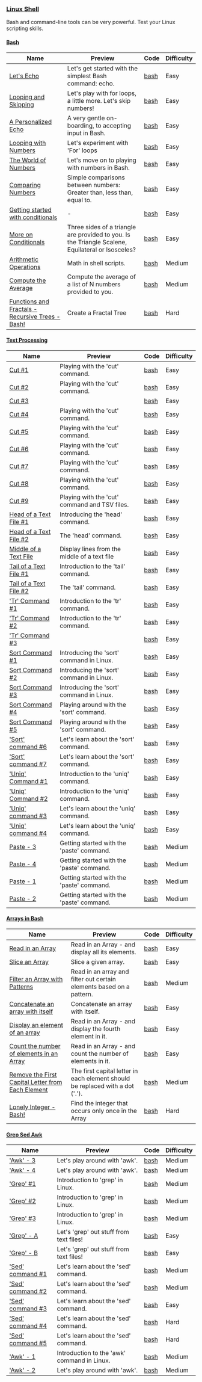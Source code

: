 
### [Linux Shell](https://www.hackerrank.com/domains/shell)
Bash and command-line tools can be very powerful. Test your Linux scripting skills.


#### [Bash](https://www.hackerrank.com/domains/shell/bash)

Name | Preview | Code | Difficulty
---- | ------- | ---- | ----------
[Let's Echo](https://www.hackerrank.com/challenges/bash-tutorials-lets-echo)|Let's get started with the simplest Bash command: echo.|[bash](bash/bash-tutorials-lets-echo.sh)|Easy
[Looping and Skipping](https://www.hackerrank.com/challenges/bash-tutorials---looping-and-skipping)|Let's play with for loops, a little more. Let's skip numbers!|[bash](bash/bash-tutorials---looping-and-skipping.sh)|Easy
[A Personalized Echo](https://www.hackerrank.com/challenges/bash-tutorials---a-personalized-echo)|A very gentle on-boarding, to accepting input in Bash.|[bash](bash/bash-tutorials---a-personalized-echo.sh)|Easy
[Looping with Numbers](https://www.hackerrank.com/challenges/bash-tutorials---looping-with-numbers)|Let's experiment with 'For' loops|[bash](bash/bash-tutorials---looping-with-numbers.sh)|Easy
[The World of Numbers](https://www.hackerrank.com/challenges/bash-tutorials---the-world-of-numbers)|Let's move on to playing with numbers in Bash.|[bash](bash/bash-tutorials---the-world-of-numbers.sh)|Easy
[Comparing Numbers](https://www.hackerrank.com/challenges/bash-tutorials---comparing-numbers)|Simple comparisons between numbers: Greater than, less than, equal to.|[bash](bash/bash-tutorials---comparing-numbers.sh)|Easy
[Getting started with conditionals](https://www.hackerrank.com/challenges/bash-tutorials---getting-started-with-conditionals)|-|[bash](bash/bash-tutorials---getting-started-with-conditionals.sh)|Easy
[More on Conditionals](https://www.hackerrank.com/challenges/bash-tutorials---more-on-conditionals)|Three sides of a triangle are provided to you. Is the Triangle Scalene, Equilateral or Isosceles?|[bash](bash/bash-tutorials---more-on-conditionals.sh)|Easy
[Arithmetic Operations](https://www.hackerrank.com/challenges/bash-tutorials---arithmetic-operations)|Math in shell scripts.|[bash](bash/bash-tutorials---arithmetic-operations.sh)|Medium
[Compute the Average](https://www.hackerrank.com/challenges/bash-tutorials---compute-the-average)|Compute the average of a list of N numbers provided to you.|[bash](bash/bash-tutorials---compute-the-average.sh)|Medium
[Functions and Fractals - Recursive Trees - Bash!](https://www.hackerrank.com/challenges/fractal-trees-all)|Create a Fractal Tree|[bash](bash/fractal-trees-all.sh)|Hard

#### [Text Processing](https://www.hackerrank.com/domains/shell/textpro)

Name | Preview | Code | Difficulty
---- | ------- | ---- | ----------
[Cut #1](https://www.hackerrank.com/challenges/text-processing-cut-1)|Playing with the 'cut' command.|[bash](textpro/text-processing-cut-1.sh)|Easy
[Cut #2](https://www.hackerrank.com/challenges/text-processing-cut-2)|Playing with the 'cut' command.|[bash](textpro/text-processing-cut-2.sh)|Easy
[Cut #3](https://www.hackerrank.com/challenges/text-processing-cut-3)||[bash](textpro/text-processing-cut-3.sh)|Easy
[Cut #4](https://www.hackerrank.com/challenges/text-processing-cut-4)|Playing with the 'cut' command.|[bash](textpro/text-processing-cut-4.sh)|Easy
[Cut #5](https://www.hackerrank.com/challenges/text-processing-cut-5)|Playing with the 'cut' command.|[bash](textpro/text-processing-cut-5.sh)|Easy
[Cut #6](https://www.hackerrank.com/challenges/text-processing-cut-6)|Playing with the 'cut' command.|[bash](textpro/text-processing-cut-6.sh)|Easy
[Cut #7](https://www.hackerrank.com/challenges/text-processing-cut-7)|Playing with the 'cut' command.|[bash](textpro/text-processing-cut-7.sh)|Easy
[Cut #8](https://www.hackerrank.com/challenges/text-processing-cut-8)|Playing with the 'cut' command.|[bash](textpro/text-processing-cut-8.sh)|Easy
[Cut #9](https://www.hackerrank.com/challenges/text-processing-cut-9)|Playing with the 'cut' command and TSV files.|[bash](textpro/text-processing-cut-9.sh)|Easy
[Head of a Text File #1](https://www.hackerrank.com/challenges/text-processing-head-1)|Introducing the 'head' command.|[bash](textpro/text-processing-head-1.sh)|Easy
[Head of a Text File #2](https://www.hackerrank.com/challenges/text-processing-head-2)|The 'head' command.|[bash](textpro/text-processing-head-2.sh)|Easy
[Middle of a Text File](https://www.hackerrank.com/challenges/text-processing-in-linux---the-middle-of-a-text-file)|Display lines from the middle of a text file|[bash](textpro/text-processing-in-linux---the-middle-of-a-text-file.sh)|Easy
[Tail of a Text File #1](https://www.hackerrank.com/challenges/text-processing-tail-1)|Introduction to the 'tail' command.|[bash](textpro/text-processing-tail-1.sh)|Easy
[Tail of a Text File #2](https://www.hackerrank.com/challenges/text-processing-tail-2)|The 'tail' command.|[bash](textpro/text-processing-tail-2.sh)|Easy
['Tr' Command #1](https://www.hackerrank.com/challenges/text-processing-tr-1)|Introduction to the 'tr' command.|[bash](textpro/text-processing-tr-1.sh)|Easy
['Tr' Command #2](https://www.hackerrank.com/challenges/text-processing-tr-2)|Introduction to the 'tr' command.|[bash](textpro/text-processing-tr-2.sh)|Easy
['Tr' Command #3](https://www.hackerrank.com/challenges/text-processing-tr-3)||[bash](textpro/text-processing-tr-3.sh)|Easy
[Sort Command #1](https://www.hackerrank.com/challenges/text-processing-sort-1)|Introducing the 'sort' command in Linux.|[bash](textpro/text-processing-sort-1.sh)|Easy
[Sort Command #2](https://www.hackerrank.com/challenges/text-processing-sort-2)|Introducing the 'sort' command in Linux.|[bash](textpro/text-processing-sort-2.sh)|Easy
[Sort Command #3](https://www.hackerrank.com/challenges/text-processing-sort-3)|Introducing the 'sort' command in Linux.|[bash](textpro/text-processing-sort-3.sh)|Easy
[Sort Command #4](https://www.hackerrank.com/challenges/text-processing-sort-4)|Playing around with the 'sort' command.|[bash](textpro/text-processing-sort-4.sh)|Easy
[Sort Command #5](https://www.hackerrank.com/challenges/text-processing-sort-5)|Playing around with the 'sort' command.|[bash](textpro/text-processing-sort-5.sh)|Easy
['Sort' command #6](https://www.hackerrank.com/challenges/text-processing-sort-6)|Let's learn about the 'sort' command.|[bash](textpro/text-processing-sort-6.sh)|Easy
['Sort' command #7](https://www.hackerrank.com/challenges/text-processing-sort-7)|Let's learn about the 'sort' command.|[bash](textpro/text-processing-sort-7.sh)|Easy
['Uniq' Command #1](https://www.hackerrank.com/challenges/text-processing-in-linux-the-uniq-command-1)|Introduction to the 'uniq' command.|[bash](textpro/text-processing-in-linux-the-uniq-command-1.sh)|Easy
['Uniq' Command #2](https://www.hackerrank.com/challenges/text-processing-in-linux-the-uniq-command-2)|Introduction to the 'uniq' command.|[bash](textpro/text-processing-in-linux-the-uniq-command-2.sh)|Easy
['Uniq' command #3](https://www.hackerrank.com/challenges/text-processing-in-linux-the-uniq-command-3)|Let's learn about the 'uniq' command.|[bash](textpro/text-processing-in-linux-the-uniq-command-3.sh)|Easy
['Uniq' command #4](https://www.hackerrank.com/challenges/text-processing-in-linux-the-uniq-command-4)|Let's learn about the 'uniq' command.|[bash](textpro/text-processing-in-linux-the-uniq-command-4.sh)|Easy
[Paste - 3](https://www.hackerrank.com/challenges/paste-3)|Getting started with the 'paste' command.|[bash](textpro/paste-3.sh)|Medium
[Paste - 4](https://www.hackerrank.com/challenges/paste-4)|Getting started with the 'paste' command.|[bash](textpro/paste-4.sh)|Medium
[Paste - 1](https://www.hackerrank.com/challenges/paste-1)|Getting started with the 'paste' command.|[bash](textpro/paste-1.sh)|Medium
[Paste - 2](https://www.hackerrank.com/challenges/paste-2)|Getting started with the 'paste' command.|[bash](textpro/paste-2.sh)|Medium

#### [Arrays in Bash](https://www.hackerrank.com/domains/shell/arrays-in-bash)

Name | Preview | Code | Difficulty
---- | ------- | ---- | ----------
[Read in an Array](https://www.hackerrank.com/challenges/bash-tutorials-read-in-an-array)|Read in an Array - and display all its elements.|[bash](arrays-in-bash/bash-tutorials-read-in-an-array.sh)|Easy
[Slice an Array](https://www.hackerrank.com/challenges/bash-tutorials-slice-an-array)|Slice a given array.|[bash](arrays-in-bash/bash-tutorials-slice-an-array.sh)|Easy
[Filter an Array with Patterns](https://www.hackerrank.com/challenges/bash-tutorials-filter-an-array-with-patterns)|Read in an array and filter out certain elements based on a pattern.|[bash](arrays-in-bash/bash-tutorials-filter-an-array-with-patterns.sh)|Medium
[Concatenate an array with itself](https://www.hackerrank.com/challenges/bash-tutorials-concatenate-an-array-with-itself)|Concatenate an array with itself.|[bash](arrays-in-bash/bash-tutorials-concatenate-an-array-with-itself.sh)|Easy
[Display an element of an array](https://www.hackerrank.com/challenges/bash-tutorials-display-the-third-element-of-an-array)|Read in an Array - and display the fourth element in it.|[bash](arrays-in-bash/bash-tutorials-display-the-third-element-of-an-array.sh)|Easy
[Count the number of elements in an Array](https://www.hackerrank.com/challenges/bash-tutorials-count-the-number-of-elements-in-an-array)|Read in an Array - and count the number of elements in it.|[bash](arrays-in-bash/bash-tutorials-count-the-number-of-elements-in-an-array.sh)|Easy
[Remove the First Capital Letter from Each Element](https://www.hackerrank.com/challenges/bash-tutorials-remove-the-first-capital-letter-from-each-array-element)|The first capital letter in each element should be replaced with a dot ('.').|[bash](arrays-in-bash/bash-tutorials-remove-the-first-capital-letter-from-each-array-element.sh)|Medium
[Lonely Integer - Bash!](https://www.hackerrank.com/challenges/lonely-integer-2)|Find the integer that occurs only once in the Array|[bash](arrays-in-bash/lonely-integer-2.sh)|Hard

#### [Grep Sed Awk](https://www.hackerrank.com/domains/shell/grep-sed-awk)

Name | Preview | Code | Difficulty
---- | ------- | ---- | ----------
['Awk' - 3](https://www.hackerrank.com/challenges/awk-3)|Let's play around with 'awk'.|[bash](grep-sed-awk/awk-3.sh)|Medium
['Awk' - 4](https://www.hackerrank.com/challenges/awk-4)|Let's play around with 'awk'.|[bash](grep-sed-awk/awk-4.sh)|Medium
['Grep' #1](https://www.hackerrank.com/challenges/text-processing-in-linux-the-grep-command-1)|Introduction to 'grep' in Linux.|[bash](grep-sed-awk/text-processing-in-linux-the-grep-command-1.sh)|Medium
['Grep' #2](https://www.hackerrank.com/challenges/text-processing-in-linux-the-grep-command-2)|Introduction to 'grep' in Linux.|[bash](grep-sed-awk/text-processing-in-linux-the-grep-command-2.sh)|Medium
['Grep' #3](https://www.hackerrank.com/challenges/text-processing-in-linux-the-grep-command-3)|Introduction to 'grep' in Linux.|[bash](grep-sed-awk/text-processing-in-linux-the-grep-command-3.sh)|Medium
['Grep' - A](https://www.hackerrank.com/challenges/text-processing-in-linux-the-grep-command-4)|Let's 'grep' out stuff from text files!|[bash](grep-sed-awk/text-processing-in-linux-the-grep-command-4.sh)|Easy
['Grep' - B](https://www.hackerrank.com/challenges/text-processing-in-linux-the-grep-command-5)|Let's 'grep' out stuff from text files!|[bash](grep-sed-awk/text-processing-in-linux-the-grep-command-5.sh)|Easy
['Sed' command #1](https://www.hackerrank.com/challenges/text-processing-in-linux-the-sed-command-1)|Let's learn about the 'sed' command.|[bash](grep-sed-awk/text-processing-in-linux-the-sed-command-1.sh)|Medium
['Sed' command #2](https://www.hackerrank.com/challenges/text-processing-in-linux-the-sed-command-2)|Let's learn about the 'sed' command.|[bash](grep-sed-awk/text-processing-in-linux-the-sed-command-2.sh)|Medium
['Sed' command #3](https://www.hackerrank.com/challenges/text-processing-in-linux-the-sed-command-3)|Let's learn about the 'sed' command.|[bash](grep-sed-awk/text-processing-in-linux-the-sed-command-3.sh)|Easy
['Sed' command #4](https://www.hackerrank.com/challenges/sed-command-4)|Let's learn about the 'sed' command.|[bash](grep-sed-awk/sed-command-4.sh)|Hard
['Sed' command #5](https://www.hackerrank.com/challenges/sed-command-5)|Let's learn about the 'sed' command.|[bash](grep-sed-awk/sed-command-5.sh)|Hard
['Awk' - 1](https://www.hackerrank.com/challenges/awk-1)|Introduction to the 'awk' command in Linux.|[bash](grep-sed-awk/awk-1.sh)|Medium
['Awk' - 2](https://www.hackerrank.com/challenges/awk-2)|Let's play around with 'awk'.|[bash](grep-sed-awk/awk-2.sh)|Medium

